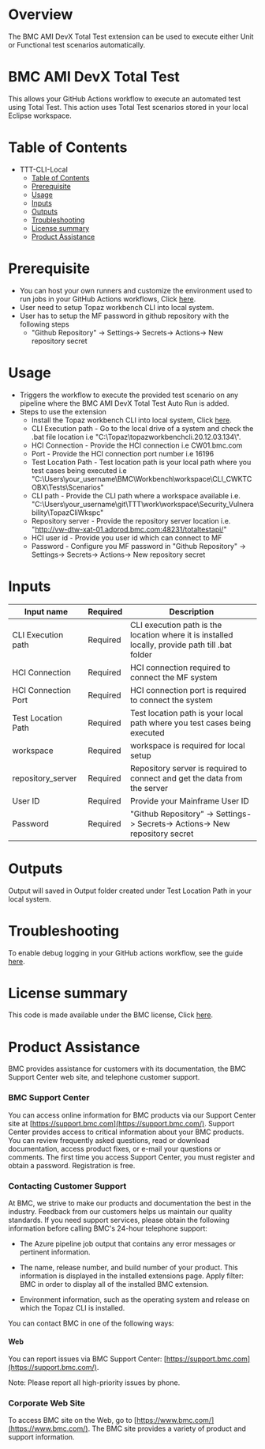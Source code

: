 # Overview
The BMC AMI DevX Total Test extension can be used to execute either Unit or Functional test scenarios automatically. 

# BMC AMI DevX Total Test

This allows your GitHub Actions workflow to execute an automated test using Total Test. This action uses Total Test scenarios stored in your local Eclipse workspace. <br>
          
# Table of Contents

  * TTT-CLI-Local
    * [Table of Contents](https://github.com/marketplace/actions/bmc-ami-devx-total-test/#Table%20of%20Contents)
    * [Prerequisite](https://github.com/marketplace/actions/bmc-ami-devx-total-test/#Prerequisite)
    * [Usage](https://github.com/marketplace/actions/bmc-ami-devx-total-test/#Usage)
    * [Inputs](https://github.com/marketplace/actions/bmc-ami-devx-total-test/#Inputs)
    * [Outputs](https://github.com/marketplace/actions/bmc-ami-devx-total-test/#Outputs)
    * [Troubleshooting](https://github.com/marketplace/bmc-ami-devx-total-test/#Troubleshooting)
    * [License summary](https://github.com/marketplace/actions/bmc-ami-devx-total-test/#License%20summary)
    * [Product Assistance](https://github.com/marketplace/actions/bmc-ami-devx-total-test/#Product%20Assistance)

# Prerequisite

 * You can host your own runners and customize the environment used to run jobs in your GitHub Actions workflows, Click [here](https://docs.github.com/en/actions/hosting-your-own-runners/about-self-hosted-runners).
 * User need to setup Topaz workbench CLI into local system.
 * User has to setup the MF password in github repository with the following steps
   * "Github Repository" -> Settings-> Secrets-> Actions-> New repository secret

# Usage

* Triggers the workflow to execute the provided test scenario on any pipeline where the BMC AMI DevX Total Test Auto Run is added. 
* Steps to use the extension
  * Install the Topaz workbench CLI into local system, Click [here](https://download.api.compuware.com/web/private/66jvM2Rf5dcHtVjXdYhudGtRn9CtHzYq/test-management/results.html).
  * CLI Execution path - Go to the local drive of a system and check the .bat file location i.e "C:\\Topaz\\topazworkbenchcli.20.12.03.134\\".
  * HCI Connection - Provide the HCI connection i.e CW01.bmc.com
  * Port - Provide the HCI connection port number i.e 16196
  * Test Location Path - Test location path is your local path where you test cases being executed i.e    "C:\\Users\\your_username\\BMC\\Workbench\\workspace\\CLI_CWKTCOBX\\Tests\\Scenarios"
  * CLI path - Provide the CLI path where a workspace available i.e. "C:\\Users\\your_username\\git\\TTT\\work\\workspace\\Security_Vulnerability\\TopazCliWkspc"
  * Repository server - Provide the repository server location i.e. "http://vw-dtw-xat-01.adprod.bmc.com:48231/totaltestapi/"
  * HCI user id - Provide you user id which can connect to MF
  * Password - Configure you MF password in "Github Repository" -> Settings-> Secrets-> Actions-> New repository secret
     
 
# Inputs


| Input name | Required | Description |
| --- | --- | --- |
| CLI Execution path | Required  | CLI execution path is the location where it is installed locally, provide path till .bat folder  |
| HCI Connection | Required  | HCI connection required to connect the MF system |
| HCI Connection Port  | Required  | HCI connection port is required to connect the system |
| Test Location Path | Required  | Test location path is your local path where you test cases being executed |
| workspace  | Required  | workspace is required for local setup |
| repository_server  | Required  | Repository server is required to connect and get the data from the server |
| User ID  | Required  | Provide your Mainframe User ID |
| Password  | Required  | "Github Repository" -> Settings-> Secrets-> Actions-> New repository secret |


# Outputs

Output will saved in Output folder created under Test Location Path in your local system.

# Troubleshooting

To enable debug logging in your GitHub actions workflow, see the guide [here](https://docs.github.com/en/actions/monitoring-and-troubleshooting-workflows/enabling-debug-logging).

# License summary

This code is made available under the BMC license, Click [here](https://github.com/bmc-compuware/TTT-CLI-Local/blob/main/LICENSE.txt).

# Product Assistance

BMC provides assistance for customers with its documentation, the BMC Support Center web site, and telephone customer support.

### BMC Support Center

You can access online information for BMC products via our Support Center site at [https://support.bmc.com](https://support.bmc.com/). Support Center provides access to critical information about your BMC products. You can review frequently asked questions, read or download documentation, access product fixes, or e-mail your questions or comments. The first time you access Support Center, you must register and obtain a password. Registration is free.

### Contacting Customer Support

At BMC, we strive to make our products and documentation the best in the industry. Feedback from our customers helps us maintain our quality standards. If you need support services, please obtain the following information before calling BMC\'s 24-hour telephone support:

- The Azure pipeline job output that contains any error messages or pertinent information.

- The name, release number, and build number of your product. This information is displayed in the installed extensions page. Apply filter: BMC in order to display all of the installed BMC extension.

- Environment information, such as the operating system and release on which the Topaz CLI is installed.

You can contact BMC in one of the following ways:


#### Web

You can report issues via BMC Support Center: [https://support.bmc.com](https://support.bmc.com/).

Note: Please report all high-priority issues by phone.

### Corporate Web Site

To access BMC site on the Web, go to [https://www.bmc.com/](https://www.bmc.com/). The BMC site provides a variety of product and support information.


   
